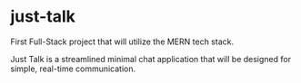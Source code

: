# just-talk
First Full-Stack project that will utilize the MERN tech stack.

Just Talk is a streamlined minimal chat application that will be designed for simple, real-time communication.
